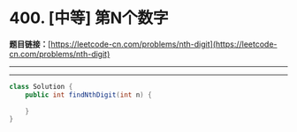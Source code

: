 # 400. [中等] 第N个数字

**题目链接：**[https://leetcode-cn.com/problems/nth-digit](https://leetcode-cn.com/problems/nth-digit)

---

<Cards card="leetcode_400_nth-digit"></Cards>

---

```java
class Solution {
    public int findNthDigit(int n) {
        
    }
}
```